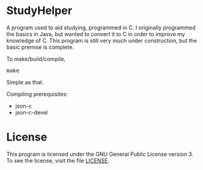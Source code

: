StudyHelper
===========

A program used to aid studying, programmed in C.  I originally programmed the basics in Java, but wanted to convert it to C in order to improve my knowledge of C.  This program is still very much under construction, but the basic premise is complete.

To make/build/compile,

<pre>
make
</pre>

Simple as that.

Compiling prerequisites:
- json-c
- json-c-devel

License
=======

This program is licensed under the GNU General Public License version 3. To see the license, visit the file [LICENSE](LICENSE).
